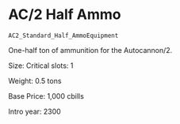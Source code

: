 # AC/2 Half Ammo

`AC2_Standard_Half_AmmoEquipment`

One-half ton of ammunition for the Autocannon/2.

Size: Critical slots: 1

Weight: 0.5 tons

Base Price: 1,000 cbills

Intro year: 2300

